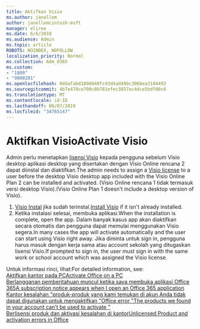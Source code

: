 ```yaml
---
title: Aktifkan Visio
ms.author: janellem
author: janellemcintosh-msft
manager: eliree
ms.date: 6/6/2019
ms.audience: Admin
ms.topic: article
ROBOTS: NOINDEX, NOFOLLOW
localization_priority: Normal
ms.collection: Adm_O365
ms.custom:
- "1800"
- "9000201"
ms.openlocfilehash: 0ddafabd1896040fc93d4ad49bc306bea3104492
ms.sourcegitcommit: 4b7e478ce700c0b781efec3857ac4dce5bdf00c6
ms.translationtype: MT
ms.contentlocale: id-ID
ms.lasthandoff: 06/07/2019
ms.locfileid: "34765147"
---
```

# <a name="activate-visio"></a><span data-ttu-id="69dc9-102">Aktifkan Visio</span><span class="sxs-lookup"><span data-stu-id="69dc9-102">Activate Visio</span></span>

<span data-ttu-id="69dc9-103">Admin perlu menetapkan [lisensi Visio](https://docs.microsoft.com/office365/admin/subscriptions-and-billing/assign-licenses-to-users?wt.mc_id=OfficeAdm_ClientDIA_Alchemy1800) kepada pengguna sebelum Visio desktop aplikasi desktop yang disertakan dengan Visio Online rencana 2 dapat diinstal dan diaktifkan.</span><span class="sxs-lookup"><span data-stu-id="69dc9-103">The admin needs to assign a [Visio license](https://docs.microsoft.com/office365/admin/subscriptions-and-billing/assign-licenses-to-users?wt.mc_id=OfficeAdm_ClientDIA_Alchemy1800) to a user before the desktop Visio desktop app included with the Visio Online Plan 2 can be installed and activated.</span></span> <span data-ttu-id="69dc9-104">(Visio Online rencana 1 tidak termasuk versi desktop Visio).</span><span class="sxs-lookup"><span data-stu-id="69dc9-104">(Visio Online Plan 1 doesn't include a desktop version of Visio).</span></span>

1. <span data-ttu-id="69dc9-105">[Visio Instal](https://support.office.com/article/f98f21e3-aa02-4827-9167-ddab5b025710?wt.mc_id=OfficeAdm_ClientDIA_Alchemy1800) jika sudah terinstal.</span><span class="sxs-lookup"><span data-stu-id="69dc9-105">[Install Visio](https://support.office.com/article/f98f21e3-aa02-4827-9167-ddab5b025710?wt.mc_id=OfficeAdm_ClientDIA_Alchemy1800) if it isn't already installed.</span></span>
2. <span data-ttu-id="69dc9-106">Ketika instalasi selesai, membuka aplikasi.</span><span class="sxs-lookup"><span data-stu-id="69dc9-106">When the installation is complete, open the app.</span></span> <span data-ttu-id="69dc9-107">Dalam banyak kasus app akan diaktifkan secara otomatis dan pengguna dapat memulai menggunakan Visio segera.</span><span class="sxs-lookup"><span data-stu-id="69dc9-107">In many cases the app will activate automatically and the user can start using Visio right away.</span></span>
    <span data-ttu-id="69dc9-108">Jika diminta untuk sign in, pengguna harus masuk dengan kerja sama atau account sekolah yang ditugaskan lisensi Visio.</span><span class="sxs-lookup"><span data-stu-id="69dc9-108">If prompted to sign in, the user must sign in with the same work or school account which was assigned the Visio license.</span></span> 

<span data-ttu-id="69dc9-109">Untuk informasi rinci, lihat:</span><span class="sxs-lookup"><span data-stu-id="69dc9-109">For detailed information, see:</span></span><br>
[<span data-ttu-id="69dc9-110">Aktifkan kantor pada PC</span><span class="sxs-lookup"><span data-stu-id="69dc9-110">Activate Office on a PC</span></span>](https://support.office.com/article/5bd38f38-db92-448b-a982-ad170b1e187e?wt.mc_id=OfficeAdm_ClientDIA_Alchemy1800)<br>
[<span data-ttu-id="69dc9-111">Berlangganan pemberitahuan muncul ketika saya membuka aplikasi Office 365</span><span class="sxs-lookup"><span data-stu-id="69dc9-111">A subscription notice appears when I open an Office 365 application</span></span>](https://support.office.com/article/4cabe32c-f594-4c0e-9191-3d3ade10cceb?wt.mc_id=OfficeAdm_ClientDIA_Alchemy1800)<br>
[<span data-ttu-id="69dc9-112">Kantor kesalahan "produk-produk yang kami temukan di akun Anda tidak dapat digunakan untuk mengaktifkan <app>"</span><span class="sxs-lookup"><span data-stu-id="69dc9-112">Office error "The products we found in your account can't be used to activate <app>"</span></span>](https://support.office.com/article/c9f9a0b3-5aae-4131-8077-21e6a59f141e?wt.mc_id=OfficeAdm_ClientDIA_Alchemy1800)<br>
[<span data-ttu-id="69dc9-113">Berlisensi produk dan aktivasi kesalahan di kantor</span><span class="sxs-lookup"><span data-stu-id="69dc9-113">Unlicensed Product and activation errors in Office</span></span>](https://support.office.com/article/0d23d3c0-c19c-4b2f-9845-5344fedc4380?wt.mc_id=OfficeAdm_ClientDIA_Alchemy1800)